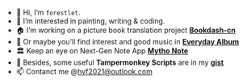 - 👋 Hi, I’m `forestlet`.
- 🏃‍ I’m interested in painting, writing & coding.
- 🏠 I’m working on a picture book translation project **[Bookdash-cn](https://github.com/forestlet/bookdash-cn)**
- 🎼 Or maybe you'll find interest and good music in **[Everyday Album](https://github.com/forestlet/everyday-album)**
- 🏛️ Keep an eye on Next-Gen Note App **[Mytho Note](https://github.com/mytho-team/mytho-note)**
- 🐒 Besides, some useful **Tampermonkey Scripts** are in my **[gist](https://gist.github.com/forestlet)**
- 📫 Contanct me @<hyf2021@outlook.com>

<!---
forestlet/forestlet is a ✨ special ✨ repository because its `README.md` (this file) appears on your GitHub profile.
You can click the Preview link to take a look at your changes.
--->

